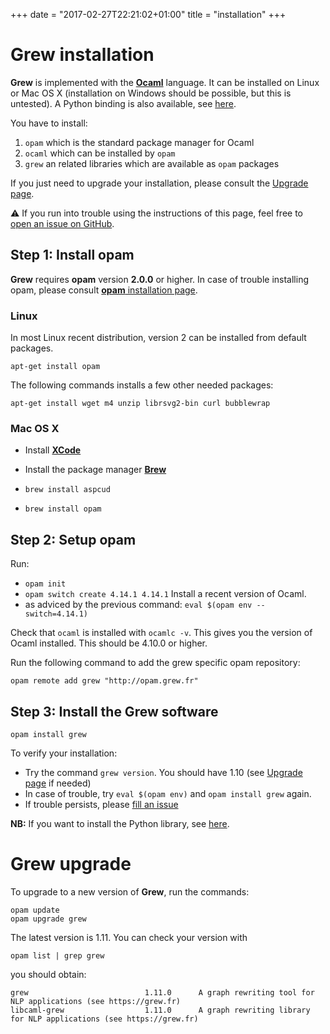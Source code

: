 +++
date = "2017-02-27T22:21:02+01:00"
title = "installation"
+++

# Grew installation

**Grew** is implemented with the **[Ocaml](http://ocaml.org)** language.
It can be installed on Linux or Mac OS&nbsp;X (installation on Windows should be possible, but this is untested).
A Python binding is also available, see [here](../python).

You have to install:

 1. `opam` which is the standard package manager for Ocaml
 1. `ocaml` which can be installed by `opam`
 1. `grew` an related libraries which are available as `opam` packages

If you just need to upgrade your installation, please consult the [Upgrade page](../upgrade).

:warning: If you run into trouble using the instructions of this page, feel free to [open an issue on GitHub](https://github.com/grew-nlp/grew/issues/new).


## Step 1: Install opam


**Grew** requires **opam** version **2.0.0** or higher.
In case of trouble installing opam, please consult [**opam** installation page](https://opam.ocaml.org/doc/Install.html).


### Linux
In most Linux recent distribution, version 2 can be installed from default packages.

```
apt-get install opam
```

The following commands installs a few other needed packages:

```
apt-get install wget m4 unzip librsvg2-bin curl bubblewrap
```

### Mac OS&nbsp;X
  * Install **[XCode](https://developer.apple.com/xcode/)**
  * Install the package manager **[Brew](https://brew.sh/)**

  * `brew install aspcud`
  * `brew install opam`

## Step 2: Setup opam

Run: 
  * `opam init` 
  * `opam switch create 4.14.1 4.14.1` Install a recent version of Ocaml.
  * as adviced by the previous command: `eval $(opam env --switch=4.14.1)`

Check that `ocaml` is installed with `ocamlc -v`. This gives you the version of Ocaml installed.
This should be 4.10.0 or higher.

Run the following command to add the grew specific opam repository:
```
opam remote add grew "http://opam.grew.fr"
```

## Step 3: Install the Grew software


```
opam install grew
```

To verify your installation:

  * Try the command `grew version`. You should have 1.10 (see [Upgrade page](../upgrade) if needed)
  * In case of trouble, try `eval $(opam env)` and `opam install grew` again.
  * If trouble persists, please [fill an issue](https://github.com/grew-nlp/grew/issues/new)

**NB:** If you want to install the Python library, see [here](../python).

# Grew upgrade

To upgrade to a new version of **Grew**, run the commands:

```
opam update
opam upgrade grew
```

The latest version is 1.11. You can check your version with

```
opam list | grep grew
```

you should obtain: 

```
grew                          1.11.0      A graph rewriting tool for NLP applications (see https://grew.fr)
libcaml-grew                  1.11.0      A graph rewriting library for NLP applications (see https://grew.fr)
```
